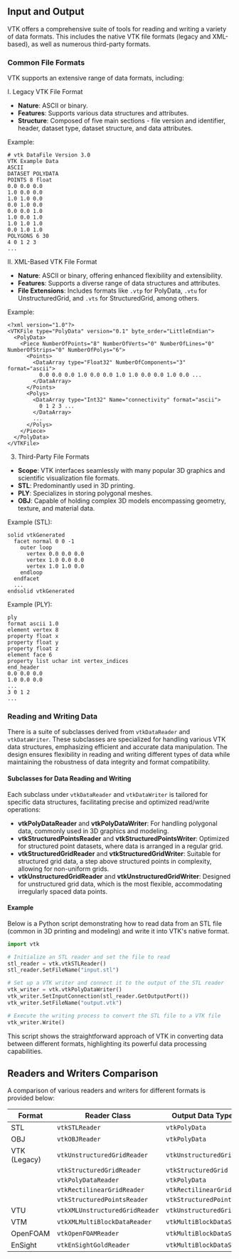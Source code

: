 ## Input and Output

VTK offers a comprehensive suite of tools for reading and writing a variety of data formats. This includes the native VTK file formats (legacy and XML-based), as well as numerous third-party formats.

### Common File Formats

VTK supports an extensive range of data formats, including:

I. Legacy VTK File Format

- **Nature**: ASCII or binary.
- **Features**: Supports various data structures and attributes.
- **Structure**: Composed of five main sections - file version and identifier, header, dataset type, dataset structure, and data attributes.

Example:

```
# vtk DataFile Version 3.0
VTK Example Data
ASCII
DATASET POLYDATA
POINTS 8 float
0.0 0.0 0.0
1.0 0.0 0.0
1.0 1.0 0.0
0.0 1.0 0.0
0.0 0.0 1.0
1.0 0.0 1.0
1.0 1.0 1.0
0.0 1.0 1.0
POLYGONS 6 30
4 0 1 2 3
...
```

II. XML-Based VTK File Format

- **Nature**: ASCII or binary, offering enhanced flexibility and extensibility.
- **Features**: Supports a diverse range of data structures and attributes.
- **File Extensions**: Includes formats like `.vtp` for PolyData, `.vtu` for UnstructuredGrid, and `.vts` for StructuredGrid, among others.

Example:

```
<?xml version="1.0"?>
<VTKFile type="PolyData" version="0.1" byte_order="LittleEndian">
  <PolyData>
    <Piece NumberOfPoints="8" NumberOfVerts="0" NumberOfLines="0" NumberOfStrips="0" NumberOfPolys="6">
      <Points>
        <DataArray type="Float32" NumberOfComponents="3" format="ascii">
          0.0 0.0 0.0 1.0 0.0 0.0 1.0 1.0 0.0 0.0 1.0 0.0 ...
        </DataArray>
      </Points>
      <Polys>
        <DataArray type="Int32" Name="connectivity" format="ascii">
          0 1 2 3 ...
        </DataArray>
        ...
      </Polys>
    </Piece>
  </PolyData>
</VTKFile>
```

3. Third-Party File Formats

- **Scope**: VTK interfaces seamlessly with many popular 3D graphics and scientific visualization file formats.
- **STL**: Predominantly used in 3D printing.
- **PLY**: Specializes in storing polygonal meshes.
- **OBJ**: Capable of holding complex 3D models encompassing geometry, texture, and material data.

Example (STL):

```
solid vtkGenerated
  facet normal 0 0 -1
    outer loop
      vertex 0.0 0.0 0.0
      vertex 1.0 0.0 0.0
      vertex 1.0 1.0 0.0
    endloop
  endfacet
  ...
endsolid vtkGenerated
```

Example (PLY):

```
ply
format ascii 1.0
element vertex 8
property float x
property float y
property float z
element face 6
property list uchar int vertex_indices
end_header
0.0 0.0 0.0
1.0 0.0 0.0
...
3 0 1 2
...
```

### Reading and Writing Data

There is a suite of subclasses derived from `vtkDataReader` and `vtkDataWriter`. These subclasses are specialized for handling various VTK data structures, emphasizing efficient and accurate data manipulation. The design ensures flexibility in reading and writing different types of data while maintaining the robustness of data integrity and format compatibility.

#### Subclasses for Data Reading and Writing

Each subclass under `vtkDataReader` and `vtkDataWriter` is tailored for specific data structures, facilitating precise and optimized read/write operations:

- **vtkPolyDataReader** and **vtkPolyDataWriter**: For handling polygonal data, commonly used in 3D graphics and modeling.
- **vtkStructuredPointsReader** and **vtkStructuredPointsWriter**: Optimized for structured point datasets, where data is arranged in a regular grid.
- **vtkStructuredGridReader** and **vtkStructuredGridWriter**: Suitable for structured grid data, a step above structured points in complexity, allowing for non-uniform grids.
- **vtkUnstructuredGridReader** and **vtkUnstructuredGridWriter**: Designed for unstructured grid data, which is the most flexible, accommodating irregularly spaced data points.

#### Example

Below is a Python script demonstrating how to read data from an STL file (common in 3D printing and modeling) and write it into VTK's native format.

```python
import vtk

# Initialize an STL reader and set the file to read
stl_reader = vtk.vtkSTLReader()
stl_reader.SetFileName("input.stl")

# Set up a VTK writer and connect it to the output of the STL reader
vtk_writer = vtk.vtkPolyDataWriter()
vtk_writer.SetInputConnection(stl_reader.GetOutputPort())
vtk_writer.SetFileName("output.vtk")

# Execute the writing process to convert the STL file to a VTK file
vtk_writer.Write()
```

This script shows the straightforward approach of VTK in converting data between different formats, highlighting its powerful data processing capabilities.

## Readers and Writers Comparison

A comparison of various readers and writers for different formats is provided below:

| Format    | Reader Class                    | Output Data Type            | Writer Class                  | Input Data Type          |
|-----------|---------------------------------|-----------------------------|-------------------------------|--------------------------|
| STL       | `vtkSTLReader`                  | `vtkPolyData`               | `vtkSTLWriter`                | `vtkPolyData`            |
| OBJ       | `vtkOBJReader`                  | `vtkPolyData`               | `vtkOBJWriter`                | `vtkPolyData`            |
| VTK (Legacy) | `vtkUnstructuredGridReader`   | `vtkUnstructuredGrid`       | `vtkUnstructuredGridWriter`   | `vtkUnstructuredGrid`    |
|           | `vtkStructuredGridReader`       | `vtkStructuredGrid`         | `vtkStructuredGridWriter`     | `vtkStructuredGrid`      |
|           | `vtkPolyDataReader`             | `vtkPolyData`               | `vtkPolyDataWriter`           | `vtkPolyData`            |
|           | `vtkRectilinearGridReader`      | `vtkRectilinearGrid`        | `vtkRectilinearGridWriter`    | `vtkRectilinearGrid`     |
|           | `vtkStructuredPointsReader`     | `vtkStructuredPoints`       | `vtkStructuredPointsWriter`   | `vtkStructuredPoints`    |
| VTU       | `vtkXMLUnstructuredGridReader`  | `vtkUnstructuredGrid`       | `vtkXMLUnstructuredGridWriter`| `vtkUnstructuredGrid`    |
| VTM       | `vtkXMLMultiBlockDataReader`    | `vtkMultiBlockDataSet`      | `vtkXMLMultiBlockDataWriter`  | `vtkMultiBlockDataSet`   |
| OpenFOAM  | `vtkOpenFOAMReader`             | `vtkMultiBlockDataSet`      | N/A                           | N/A                      |
| EnSight   | `vtkEnSightGoldReader`          | `vtkMultiBlockDataSet`      | N/A                           | N/A                      |

